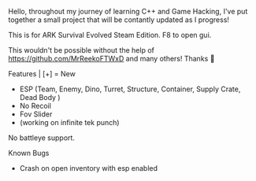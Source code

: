 Hello, throughout my journey of learning C++ and Game Hacking, I've put together a small project that will be contantly updated as I progress!

This is for ARK Survival Evolved Steam Edition. F8 to open gui.

This wouldn't be possible without the help of https://github.com/MrReekoFTWxD and many others! Thanks 🥲


Features | [+] = New 
 - ESP (Team, Enemy, Dino, Turret, Structure, Container, Supply Crate, Dead Body )
 - No Recoil
 - Fov Slider
 - (working on infinite tek punch)




No battleye support.


Known Bugs
- Crash on open inventory with esp enabled
